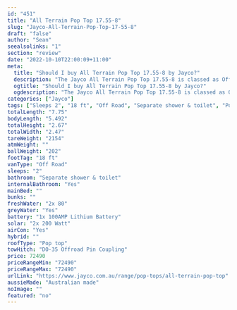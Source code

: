 ```yaml
---
id: "451"
title: "All Terrain Pop Top 17.55-8"
slug: "Jayco-All-Terrain-Pop-Top-17-55-8"
draft: "false"
author: "Sean"
seealsolinks: "1"
section: "review"
date: "2022-10-10T22:00:09+11:00"
meta:
  title: "Should I buy All Terrain Pop Top 17.55-8 by Jayco?"
  description: "The Jayco All Terrain Pop Top 17.55-8 is classed as Off Road, and sleeps 2 people. It is Australian made and comes in at 18 ft. It generally has Separate shower & toilet."
  ogtitle: "Should I buy All Terrain Pop Top 17.55-8 by Jayco?"
  ogdescription: "The Jayco All Terrain Pop Top 17.55-8 is classed as Off Road, and sleeps 2 people. It is Australian made and comes in at 18 ft. It generally has Separate shower & toilet."
categories: ["Jayco"]
tags: ["Sleeps 2", "18 ft", "Off Road", "Separate shower & toilet", "Pop top", "70 - 80k", "Australian made"]
totalLength: "7.75"
bodyLength: "5.492"
totalHeight: "2.67"
totalWidth: "2.47"
tareWeight: "2154"
atmWeight: ""
ballWeight: "202"
footTag: "18 ft"
vanType: "Off Road"
sleeps: "2"
bathroom: "Separate shower & toilet"
internalBathroom: "Yes"
mainBed: ""
bunks: ""
freshWater: "2x 80"
greyWater: "Yes"
battery: "1x 100AMP Lithium Battery"
solar: "2x 200 Watt"
airCon: "Yes"
hybrid: ""
roofType: "Pop top"
towHitch: "DO-35 Offroad Pin Coupling"
price: 72490
priceRangeMin: "72490"
priceRangeMax: "72490"
urlLink: "https://www.jayco.com.au/range/pop-tops/all-terrain-pop-top"
aussieMade: "Australian made"
noImage: ""
featured: "no"
---
```

